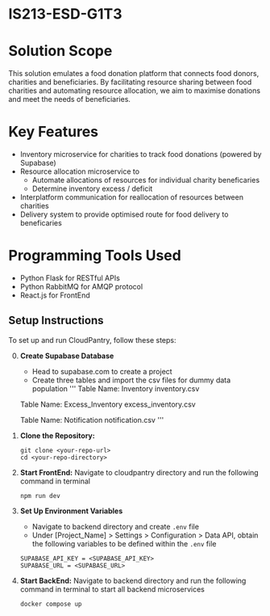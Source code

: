 # IS213-ESD-G1T3

# Solution Scope
This solution emulates a food donation platform that connects food donors, charities and beneficiaries.
By facilitating resource sharing between food charities and automating resource allocation, we
aim to maximise donations and meet the needs of beneficiaries.

# Key Features
- Inventory microservice for charities to track food donations (powered by Supabase)
- Resource allocation microservice to
  - Automate allocations of resources for individual charity beneficaries
  - Determine inventory excess / deficit
- Interplatform communication for reallocation of resources between charities
- Delivery system to provide optimised route for food delivery to beneficaries

# Programming Tools Used
- Python Flask for RESTful APIs
- Python RabbitMQ for AMQP protocol
- React.js for FrontEnd

## Setup Instructions

To set up and run CloudPantry, follow these steps:

0.  **Create Supabase Database**
    - Head to supabase.com to create a project
    - Create three tables and import the csv files for dummy data population
   '''
    Table Name: Inventory
    inventory.csv

    Table Name: Excess_Inventory
    excess_inventory.csv

    Table Name: Notification
    notification.csv
   '''

2.  **Clone the Repository:**

    ```
    git clone <your-repo-url>
    cd <your-repo-directory>
    ```
    
3.  **Start FrontEnd:**
    Navigate to cloudpantry directory and run the following command in terminal
    ```
    npm run dev
    ```

4. **Set Up Environment Variables**
    - Navigate to backend directory and create `.env` file
    - Under [Project_Name] > Settings > Configuration > Data API, obtain the following variables to be defined within the `.env` file
    ```
    SUPABASE_API_KEY = <SUPABASE_API_KEY>
    SUPABASE_URL = <SUPABASE_URL>
    ```
    
5.  **Start BackEnd:**
    Navigate to backend directory and run the following command in terminal to start all backend microservices
    ```
    docker compose up
    ```
